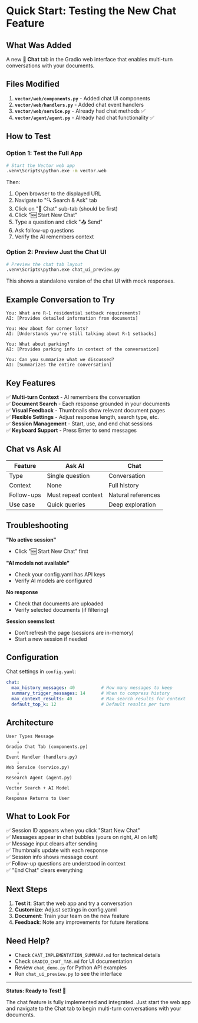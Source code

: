 # Quick Start: Testing the New Chat Feature

## What Was Added

A new **💬 Chat** tab in the Gradio web interface that enables multi-turn conversations with your documents.

## Files Modified

1. **`vector/web/components.py`** - Added chat UI components
2. **`vector/web/handlers.py`** - Added chat event handlers
3. **`vector/web/service.py`** - Already had chat methods ✅
4. **`vector/agent/agent.py`** - Already had chat functionality ✅

## How to Test

### Option 1: Test the Full App

```bash
# Start the Vector web app
.venv\Scripts\python.exe -m vector.web
```

Then:
1. Open browser to the displayed URL
2. Navigate to "🔍 Search & Ask" tab
3. Click on "💬 Chat" sub-tab (should be first)
4. Click "🆕 Start New Chat"
5. Type a question and click "📤 Send"
6. Ask follow-up questions
7. Verify the AI remembers context

### Option 2: Preview Just the Chat UI

```bash
# Preview the chat tab layout
.venv\Scripts\python.exe chat_ui_preview.py
```

This shows a standalone version of the chat UI with mock responses.

## Example Conversation to Try

```
You: What are R-1 residential setback requirements?
AI: [Provides detailed information from documents]

You: How about for corner lots?
AI: [Understands you're still talking about R-1 setbacks]

You: What about parking?
AI: [Provides parking info in context of the conversation]

You: Can you summarize what we discussed?
AI: [Summarizes the entire conversation]
```

## Key Features

✅ **Multi-turn Context** - AI remembers the conversation  
✅ **Document Search** - Each response grounded in your documents  
✅ **Visual Feedback** - Thumbnails show relevant document pages  
✅ **Flexible Settings** - Adjust response length, search type, etc.  
✅ **Session Management** - Start, use, and end chat sessions  
✅ **Keyboard Support** - Press Enter to send messages  

## Chat vs Ask AI

| Feature | Ask AI | Chat |
|---------|--------|------|
| Type | Single question | Conversation |
| Context | None | Full history |
| Follow-ups | Must repeat context | Natural references |
| Use case | Quick queries | Deep exploration |

## Troubleshooting

**"No active session"**
- Click "🆕 Start New Chat" first

**"AI models not available"**
- Check your config.yaml has API keys
- Verify AI models are configured

**No response**
- Check that documents are uploaded
- Verify selected documents (if filtering)

**Session seems lost**
- Don't refresh the page (sessions are in-memory)
- Start a new session if needed

## Configuration

Chat settings in `config.yaml`:
```yaml
chat:
  max_history_messages: 40          # How many messages to keep
  summary_trigger_messages: 14      # When to compress history
  max_context_results: 40           # Max search results for context
  default_top_k: 12                 # Default results per turn
```

## Architecture

```
User Types Message
    ↓
Gradio Chat Tab (components.py)
    ↓
Event Handler (handlers.py)
    ↓
Web Service (service.py)
    ↓
Research Agent (agent.py)
    ↓
Vector Search + AI Model
    ↓
Response Returns to User
```

## What to Look For

✅ Session ID appears when you click "Start New Chat"  
✅ Messages appear in chat bubbles (yours on right, AI on left)  
✅ Message input clears after sending  
✅ Thumbnails update with each response  
✅ Session info shows message count  
✅ Follow-up questions are understood in context  
✅ "End Chat" clears everything  

## Next Steps

1. **Test it**: Start the web app and try a conversation
2. **Customize**: Adjust settings in config.yaml
3. **Document**: Train your team on the new feature
4. **Feedback**: Note any improvements for future iterations

## Need Help?

- Check `CHAT_IMPLEMENTATION_SUMMARY.md` for technical details
- Check `GRADIO_CHAT_TAB.md` for UI documentation
- Review `chat_demo.py` for Python API examples
- Run `chat_ui_preview.py` to see the interface

---

**Status: Ready to Test! 🚀**

The chat feature is fully implemented and integrated. Just start the web app and navigate to the Chat tab to begin multi-turn conversations with your documents.
